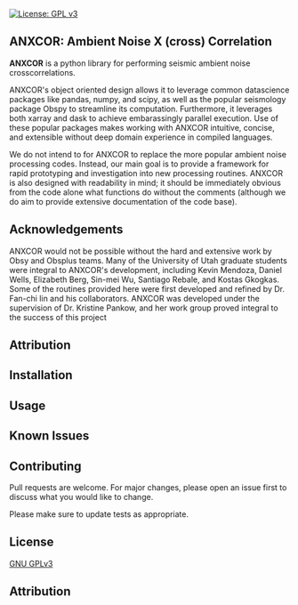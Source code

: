[![License: GPL v3](https://img.shields.io/badge/License-GPLv3-blue.svg)](https://www.gnu.org/licenses/gpl-3.0)

## ANXCOR: Ambient Noise X (cross) Correlation

**ANXCOR** is a python library for performing seismic ambient noise crosscorrelations.


ANXCOR's object oriented design allows it to leverage common datascience packages like pandas, numpy, and scipy, as well as the popular seismology package Obspy to streamline its computation. Furthermore, it leverages both xarray and dask to achieve embarassingly parallel execution. Use of these popular packages makes working with ANXCOR intuitive, concise, and extensible without deep domain experience in compiled languages.

We do not intend to for ANXCOR to replace the more popular ambient noise processing codes. Instead, our main goal is to provide a framework for rapid prototyping and investigation into new processing routines. ANXCOR is also designed with readability in mind; it should be immediately obvious from the code alone what functions do without the comments (although we do aim to provide extensive documentation of the code base). 


## Acknowledgements

ANXCOR would not be possible without the hard and extensive work by Obsy and Obsplus teams. Many of the University of Utah graduate students were integral to ANXCOR's development, including Kevin Mendoza, Daniel Wells, Elizabeth Berg, Sin-mei Wu, Santiago Rebale, and Kostas Gkogkas. Some of the routines provided here were first developed and refined by Dr. Fan-chi lin and his collaborators. ANXCOR was developed under the supervision of Dr. Kristine Pankow, and her work group proved integral to the success of this project

## Attribution

## Installation


## Usage


 

## Known Issues


## Contributing
Pull requests are welcome. For major changes, please open an issue first to discuss what you would like to change.

Please make sure to update tests as appropriate.

## License
[GNU GPLv3](https://choosealicense.com/licenses/gpl-3.0/)

## Attribution


